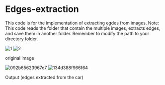 # Edges-extraction
This code is for the implementation of extracting egdes from images. 
Note: This code reads the folder that contain the multiple images, extracts edges, and save them in another folder. 
Remember to modify the path to your directory folder. 


![1](https://user-images.githubusercontent.com/61402731/150498000-f398fb39-74b9-44ec-9687-1d16f97051cf.jpg)
![2](https://user-images.githubusercontent.com/61402731/150498011-15972b4e-380c-4276-929c-94830c3d2821.jpg)

original image


![092b65623967e7](https://user-images.githubusercontent.com/61402731/150498013-6a3d850c-a95b-4294-82ab-d71621e35582.jpg)
![134d388f966f64](https://user-images.githubusercontent.com/61402731/150498017-e8b937e9-729c-4523-a212-6ff0c1b98a7a.jpg)

Output (edges extracted from the car)

